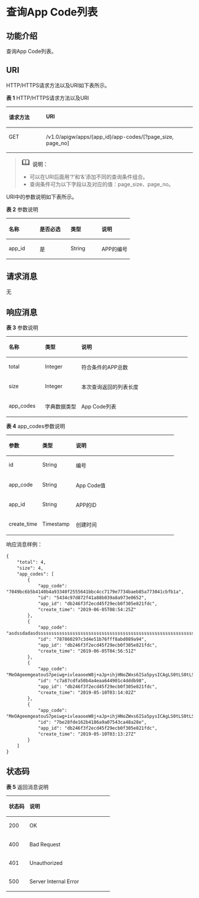 # 查询App Code列表<a name="ZH-CN_TOPIC_0000001081837271"></a>

## 功能介绍<a name="zh-cn_topic_0226740192_zh-cn_topic_0118921764_section48433431"></a>

查询App Code列表。

## URI<a name="zh-cn_topic_0226740192_zh-cn_topic_0118921764_section33247697"></a>

HTTP/HTTPS请求方法以及URI如下表所示。

**表 1**  HTTP/HTTPS请求方法以及URI

<a name="zh-cn_topic_0226740192_zh-cn_topic_0118921764_table33538507"></a>
<table><thead align="left"><tr id="zh-cn_topic_0226740192_zh-cn_topic_0118921764_row26439774"><th class="cellrowborder" valign="top" width="20%" id="mcps1.2.3.1.1"><p id="zh-cn_topic_0226740192_zh-cn_topic_0118921764_p61246963"><a name="zh-cn_topic_0226740192_zh-cn_topic_0118921764_p61246963"></a><a name="zh-cn_topic_0226740192_zh-cn_topic_0118921764_p61246963"></a>请求方法</p>
</th>
<th class="cellrowborder" valign="top" width="80%" id="mcps1.2.3.1.2"><p id="zh-cn_topic_0226740192_zh-cn_topic_0118921764_p62056956"><a name="zh-cn_topic_0226740192_zh-cn_topic_0118921764_p62056956"></a><a name="zh-cn_topic_0226740192_zh-cn_topic_0118921764_p62056956"></a>URI</p>
</th>
</tr>
</thead>
<tbody><tr id="zh-cn_topic_0226740192_zh-cn_topic_0118921764_row60557538"><td class="cellrowborder" valign="top" width="20%" headers="mcps1.2.3.1.1 "><p id="zh-cn_topic_0226740192_zh-cn_topic_0118921764_p6213516"><a name="zh-cn_topic_0226740192_zh-cn_topic_0118921764_p6213516"></a><a name="zh-cn_topic_0226740192_zh-cn_topic_0118921764_p6213516"></a>GET</p>
</td>
<td class="cellrowborder" valign="top" width="80%" headers="mcps1.2.3.1.2 "><p id="zh-cn_topic_0226740192_p3251109122210"><a name="zh-cn_topic_0226740192_p3251109122210"></a><a name="zh-cn_topic_0226740192_p3251109122210"></a>/v1.0/apigw/apps/{app_id}/app-codes/[?page_size, page_no]</p>
</td>
</tr>
</tbody>
</table>

>![](public_sys-resources/icon-note.gif) **说明：** 
>-   可以在URI后面用‘?’和‘&’添加不同的查询条件组合。
>-   查询条件可为以下字段以及对应的值：page\_size、page\_no。

URI中的参数说明如下表所示。

**表 2**  参数说明

<a name="zh-cn_topic_0226740192_zh-cn_topic_0118921763_table8767205"></a>
<table><thead align="left"><tr id="zh-cn_topic_0226740192_zh-cn_topic_0118921763_row50080004"><th class="cellrowborder" valign="top" width="25%" id="mcps1.2.5.1.1"><p id="zh-cn_topic_0226740192_zh-cn_topic_0118921763_p29948539"><a name="zh-cn_topic_0226740192_zh-cn_topic_0118921763_p29948539"></a><a name="zh-cn_topic_0226740192_zh-cn_topic_0118921763_p29948539"></a>名称</p>
</th>
<th class="cellrowborder" valign="top" width="25%" id="mcps1.2.5.1.2"><p id="zh-cn_topic_0226740192_zh-cn_topic_0118921763_p9912623"><a name="zh-cn_topic_0226740192_zh-cn_topic_0118921763_p9912623"></a><a name="zh-cn_topic_0226740192_zh-cn_topic_0118921763_p9912623"></a>是否必选</p>
</th>
<th class="cellrowborder" valign="top" width="25%" id="mcps1.2.5.1.3"><p id="zh-cn_topic_0226740192_zh-cn_topic_0118921763_p64724999"><a name="zh-cn_topic_0226740192_zh-cn_topic_0118921763_p64724999"></a><a name="zh-cn_topic_0226740192_zh-cn_topic_0118921763_p64724999"></a>类型</p>
</th>
<th class="cellrowborder" valign="top" width="25%" id="mcps1.2.5.1.4"><p id="zh-cn_topic_0226740192_zh-cn_topic_0118921763_p8233580"><a name="zh-cn_topic_0226740192_zh-cn_topic_0118921763_p8233580"></a><a name="zh-cn_topic_0226740192_zh-cn_topic_0118921763_p8233580"></a>说明</p>
</th>
</tr>
</thead>
<tbody><tr id="zh-cn_topic_0226740192_row943312981910"><td class="cellrowborder" valign="top" width="25%" headers="mcps1.2.5.1.1 "><p id="zh-cn_topic_0226740192_p24341599197"><a name="zh-cn_topic_0226740192_p24341599197"></a><a name="zh-cn_topic_0226740192_p24341599197"></a>app_id</p>
</td>
<td class="cellrowborder" valign="top" width="25%" headers="mcps1.2.5.1.2 "><p id="zh-cn_topic_0226740192_p5434290195"><a name="zh-cn_topic_0226740192_p5434290195"></a><a name="zh-cn_topic_0226740192_p5434290195"></a>是</p>
</td>
<td class="cellrowborder" valign="top" width="25%" headers="mcps1.2.5.1.3 "><p id="zh-cn_topic_0226740192_p543529161911"><a name="zh-cn_topic_0226740192_p543529161911"></a><a name="zh-cn_topic_0226740192_p543529161911"></a>String</p>
</td>
<td class="cellrowborder" valign="top" width="25%" headers="mcps1.2.5.1.4 "><p id="zh-cn_topic_0226740192_p19435996196"><a name="zh-cn_topic_0226740192_p19435996196"></a><a name="zh-cn_topic_0226740192_p19435996196"></a>APP的编号</p>
</td>
</tr>
</tbody>
</table>

## 请求消息<a name="zh-cn_topic_0226740192_zh-cn_topic_0118921764_section30793819"></a>

无

## 响应消息<a name="zh-cn_topic_0226740192_zh-cn_topic_0118921764_section11271404"></a>

**表 3**  参数说明

<a name="zh-cn_topic_0226740192_zh-cn_topic_0118921764_table23954455"></a>
<table><thead align="left"><tr id="zh-cn_topic_0226740192_zh-cn_topic_0118921764_row66752668"><th class="cellrowborder" valign="top" width="20%" id="mcps1.2.4.1.1"><p id="zh-cn_topic_0226740192_zh-cn_topic_0118921764_p38257064"><a name="zh-cn_topic_0226740192_zh-cn_topic_0118921764_p38257064"></a><a name="zh-cn_topic_0226740192_zh-cn_topic_0118921764_p38257064"></a>名称</p>
</th>
<th class="cellrowborder" valign="top" width="20%" id="mcps1.2.4.1.2"><p id="zh-cn_topic_0226740192_zh-cn_topic_0118921764_p11814447"><a name="zh-cn_topic_0226740192_zh-cn_topic_0118921764_p11814447"></a><a name="zh-cn_topic_0226740192_zh-cn_topic_0118921764_p11814447"></a>类型</p>
</th>
<th class="cellrowborder" valign="top" width="60%" id="mcps1.2.4.1.3"><p id="zh-cn_topic_0226740192_zh-cn_topic_0118921764_p17446171"><a name="zh-cn_topic_0226740192_zh-cn_topic_0118921764_p17446171"></a><a name="zh-cn_topic_0226740192_zh-cn_topic_0118921764_p17446171"></a>说明</p>
</th>
</tr>
</thead>
<tbody><tr id="zh-cn_topic_0226740192_zh-cn_topic_0118921764_row3853780"><td class="cellrowborder" valign="top" width="20%" headers="mcps1.2.4.1.1 "><p id="zh-cn_topic_0226740192_zh-cn_topic_0118921764_p43720769"><a name="zh-cn_topic_0226740192_zh-cn_topic_0118921764_p43720769"></a><a name="zh-cn_topic_0226740192_zh-cn_topic_0118921764_p43720769"></a>total</p>
</td>
<td class="cellrowborder" valign="top" width="20%" headers="mcps1.2.4.1.2 "><p id="zh-cn_topic_0226740192_zh-cn_topic_0118921764_p51721419"><a name="zh-cn_topic_0226740192_zh-cn_topic_0118921764_p51721419"></a><a name="zh-cn_topic_0226740192_zh-cn_topic_0118921764_p51721419"></a>Integer</p>
</td>
<td class="cellrowborder" valign="top" width="60%" headers="mcps1.2.4.1.3 "><p id="zh-cn_topic_0226740192_zh-cn_topic_0118921764_p28685401"><a name="zh-cn_topic_0226740192_zh-cn_topic_0118921764_p28685401"></a><a name="zh-cn_topic_0226740192_zh-cn_topic_0118921764_p28685401"></a>符合条件的APP总数</p>
</td>
</tr>
<tr id="zh-cn_topic_0226740192_zh-cn_topic_0118921764_row56842021"><td class="cellrowborder" valign="top" width="20%" headers="mcps1.2.4.1.1 "><p id="zh-cn_topic_0226740192_zh-cn_topic_0118921764_p40801013"><a name="zh-cn_topic_0226740192_zh-cn_topic_0118921764_p40801013"></a><a name="zh-cn_topic_0226740192_zh-cn_topic_0118921764_p40801013"></a>size</p>
</td>
<td class="cellrowborder" valign="top" width="20%" headers="mcps1.2.4.1.2 "><p id="zh-cn_topic_0226740192_zh-cn_topic_0118921764_p16547774"><a name="zh-cn_topic_0226740192_zh-cn_topic_0118921764_p16547774"></a><a name="zh-cn_topic_0226740192_zh-cn_topic_0118921764_p16547774"></a>Integer</p>
</td>
<td class="cellrowborder" valign="top" width="60%" headers="mcps1.2.4.1.3 "><p id="zh-cn_topic_0226740192_zh-cn_topic_0118921764_p65301287"><a name="zh-cn_topic_0226740192_zh-cn_topic_0118921764_p65301287"></a><a name="zh-cn_topic_0226740192_zh-cn_topic_0118921764_p65301287"></a>本次查询返回的列表长度</p>
</td>
</tr>
<tr id="zh-cn_topic_0226740192_zh-cn_topic_0118921764_row50840671"><td class="cellrowborder" valign="top" width="20%" headers="mcps1.2.4.1.1 "><p id="zh-cn_topic_0226740192_zh-cn_topic_0118921764_p24453659"><a name="zh-cn_topic_0226740192_zh-cn_topic_0118921764_p24453659"></a><a name="zh-cn_topic_0226740192_zh-cn_topic_0118921764_p24453659"></a>app_codes</p>
</td>
<td class="cellrowborder" valign="top" width="20%" headers="mcps1.2.4.1.2 "><p id="zh-cn_topic_0226740192_zh-cn_topic_0118921764_p34589388"><a name="zh-cn_topic_0226740192_zh-cn_topic_0118921764_p34589388"></a><a name="zh-cn_topic_0226740192_zh-cn_topic_0118921764_p34589388"></a>字典数据类型</p>
</td>
<td class="cellrowborder" valign="top" width="60%" headers="mcps1.2.4.1.3 "><p id="zh-cn_topic_0226740192_zh-cn_topic_0118921764_p50277082"><a name="zh-cn_topic_0226740192_zh-cn_topic_0118921764_p50277082"></a><a name="zh-cn_topic_0226740192_zh-cn_topic_0118921764_p50277082"></a>App Code列表</p>
</td>
</tr>
</tbody>
</table>

**表 4**  app\_codes参数说明

<a name="zh-cn_topic_0226740192_zh-cn_topic_0118921764_table49840559"></a>
<table><thead align="left"><tr id="zh-cn_topic_0226740192_zh-cn_topic_0118921764_row181838"><th class="cellrowborder" valign="top" width="20%" id="mcps1.2.4.1.1"><p id="zh-cn_topic_0226740192_zh-cn_topic_0118921764_p14728898"><a name="zh-cn_topic_0226740192_zh-cn_topic_0118921764_p14728898"></a><a name="zh-cn_topic_0226740192_zh-cn_topic_0118921764_p14728898"></a>参数</p>
</th>
<th class="cellrowborder" valign="top" width="20%" id="mcps1.2.4.1.2"><p id="zh-cn_topic_0226740192_zh-cn_topic_0118921764_p52190083"><a name="zh-cn_topic_0226740192_zh-cn_topic_0118921764_p52190083"></a><a name="zh-cn_topic_0226740192_zh-cn_topic_0118921764_p52190083"></a>类型</p>
</th>
<th class="cellrowborder" valign="top" width="60%" id="mcps1.2.4.1.3"><p id="zh-cn_topic_0226740192_zh-cn_topic_0118921764_p66647160"><a name="zh-cn_topic_0226740192_zh-cn_topic_0118921764_p66647160"></a><a name="zh-cn_topic_0226740192_zh-cn_topic_0118921764_p66647160"></a>说明</p>
</th>
</tr>
</thead>
<tbody><tr id="zh-cn_topic_0226740192_zh-cn_topic_0118921764_row29710857"><td class="cellrowborder" valign="top" width="20%" headers="mcps1.2.4.1.1 "><p id="zh-cn_topic_0226740192_zh-cn_topic_0118921758_p59535008"><a name="zh-cn_topic_0226740192_zh-cn_topic_0118921758_p59535008"></a><a name="zh-cn_topic_0226740192_zh-cn_topic_0118921758_p59535008"></a>id</p>
</td>
<td class="cellrowborder" valign="top" width="20%" headers="mcps1.2.4.1.2 "><p id="zh-cn_topic_0226740192_zh-cn_topic_0118921758_p57606383"><a name="zh-cn_topic_0226740192_zh-cn_topic_0118921758_p57606383"></a><a name="zh-cn_topic_0226740192_zh-cn_topic_0118921758_p57606383"></a>String</p>
</td>
<td class="cellrowborder" valign="top" width="60%" headers="mcps1.2.4.1.3 "><p id="zh-cn_topic_0226740192_zh-cn_topic_0118921758_p35605479"><a name="zh-cn_topic_0226740192_zh-cn_topic_0118921758_p35605479"></a><a name="zh-cn_topic_0226740192_zh-cn_topic_0118921758_p35605479"></a>编号</p>
</td>
</tr>
<tr id="zh-cn_topic_0226740192_zh-cn_topic_0118921764_row5661128"><td class="cellrowborder" valign="top" width="20%" headers="mcps1.2.4.1.1 "><p id="zh-cn_topic_0226740192_zh-cn_topic_0118921758_p52372904"><a name="zh-cn_topic_0226740192_zh-cn_topic_0118921758_p52372904"></a><a name="zh-cn_topic_0226740192_zh-cn_topic_0118921758_p52372904"></a>app_code</p>
</td>
<td class="cellrowborder" valign="top" width="20%" headers="mcps1.2.4.1.2 "><p id="zh-cn_topic_0226740192_zh-cn_topic_0118921758_p14346860"><a name="zh-cn_topic_0226740192_zh-cn_topic_0118921758_p14346860"></a><a name="zh-cn_topic_0226740192_zh-cn_topic_0118921758_p14346860"></a>String</p>
</td>
<td class="cellrowborder" valign="top" width="60%" headers="mcps1.2.4.1.3 "><p id="zh-cn_topic_0226740192_zh-cn_topic_0118921758_p21245012"><a name="zh-cn_topic_0226740192_zh-cn_topic_0118921758_p21245012"></a><a name="zh-cn_topic_0226740192_zh-cn_topic_0118921758_p21245012"></a>App Code值</p>
</td>
</tr>
<tr id="zh-cn_topic_0226740192_zh-cn_topic_0118921764_row52424003"><td class="cellrowborder" valign="top" width="20%" headers="mcps1.2.4.1.1 "><p id="zh-cn_topic_0226740192_zh-cn_topic_0118921758_p52575507"><a name="zh-cn_topic_0226740192_zh-cn_topic_0118921758_p52575507"></a><a name="zh-cn_topic_0226740192_zh-cn_topic_0118921758_p52575507"></a>app_id</p>
</td>
<td class="cellrowborder" valign="top" width="20%" headers="mcps1.2.4.1.2 "><p id="zh-cn_topic_0226740192_zh-cn_topic_0118921758_p30757702"><a name="zh-cn_topic_0226740192_zh-cn_topic_0118921758_p30757702"></a><a name="zh-cn_topic_0226740192_zh-cn_topic_0118921758_p30757702"></a>String</p>
</td>
<td class="cellrowborder" valign="top" width="60%" headers="mcps1.2.4.1.3 "><p id="zh-cn_topic_0226740192_p1284315287524"><a name="zh-cn_topic_0226740192_p1284315287524"></a><a name="zh-cn_topic_0226740192_p1284315287524"></a>APP的ID</p>
</td>
</tr>
<tr id="zh-cn_topic_0226740192_zh-cn_topic_0118921764_row45232137"><td class="cellrowborder" valign="top" width="20%" headers="mcps1.2.4.1.1 "><p id="zh-cn_topic_0226740192_zh-cn_topic_0118921758_p44372920"><a name="zh-cn_topic_0226740192_zh-cn_topic_0118921758_p44372920"></a><a name="zh-cn_topic_0226740192_zh-cn_topic_0118921758_p44372920"></a>create_time</p>
</td>
<td class="cellrowborder" valign="top" width="20%" headers="mcps1.2.4.1.2 "><p id="zh-cn_topic_0226740192_zh-cn_topic_0118921758_p37436804"><a name="zh-cn_topic_0226740192_zh-cn_topic_0118921758_p37436804"></a><a name="zh-cn_topic_0226740192_zh-cn_topic_0118921758_p37436804"></a>Timestamp</p>
</td>
<td class="cellrowborder" valign="top" width="60%" headers="mcps1.2.4.1.3 "><p id="zh-cn_topic_0226740192_zh-cn_topic_0118921758_p12482251"><a name="zh-cn_topic_0226740192_zh-cn_topic_0118921758_p12482251"></a><a name="zh-cn_topic_0226740192_zh-cn_topic_0118921758_p12482251"></a>创建时间</p>
</td>
</tr>
</tbody>
</table>

响应消息样例：

```
{
    "total": 4,
    "size": 4,
    "app_codes": [
        {
            "app_code": "7049bc6b5b4140b4a93340f2555641bbc4cc7179e7734baeb85a773041cbfb1a",
            "id": "5434c97d872f41a88b039a8a973e0652",
            "app_id": "db246f3f2ecd45f29ecb0f305e821fdc",
            "create_time": "2019-06-05T08:54:25Z"
        },
        {
            "app_code": "asdssdadasdsssssssssssssssssssssssssssssssssssssssssssssssssssssssssssssssssssssssssssssssssssssssssssssssssssssss",
            "id": "787860297c3d4e51b76fff8abd089a94",
            "app_id": "db246f3f2ecd45f29ecb0f305e821fdc",
            "create_time": "2019-06-05T04:56:51Z"
        },
        {
            "app_code": "MeOAgeemgeatouS7peiwg+ivleaooeW8j+aJp+ihjHNoZWxs6ISa5pysICAgLS0tLS0tLS3lronoo4XljIXmrovnlZnvvIzkuIvkuKrniYjmnKzlop7liqDpg6jnvbLlronoo4XljIXliKDpmaQ22222221234124",
            "id": "c7a87cdfa50b4a4eaa644901c4dddb98",
            "app_id": "db246f3f2ecd45f29ecb0f305e821fdc",
            "create_time": "2019-05-10T03:14:02Z"
        },
        {
            "app_code": "MeOAgeemgeatouS7peiwg+ivleaooeW8j+aJp+ihjHNoZWxs6ISa5pysICAgLS0tLS0tLS3lronoo4XljIXmrovnlZnvvIzkuIvkuKrniYjmnKzlop7liqDpg6jnvbLlronoo4XljIXliKDpmaQ",
            "id": "7be28fde162b4186a9a07543ca48a28e",
            "app_id": "db246f3f2ecd45f29ecb0f305e821fdc",
            "create_time": "2019-05-10T03:13:27Z"
        }
    ]
}
```

## 状态码<a name="zh-cn_topic_0226740192_zh-cn_topic_0118921764_section8708918"></a>

**表 5**  返回消息说明

<a name="zh-cn_topic_0226740192_zh-cn_topic_0118921764_table10390965"></a>
<table><thead align="left"><tr id="zh-cn_topic_0226740192_zh-cn_topic_0118921764_row66877087"><th class="cellrowborder" valign="top" width="20%" id="mcps1.2.3.1.1"><p id="zh-cn_topic_0226740192_zh-cn_topic_0118921764_p48334990"><a name="zh-cn_topic_0226740192_zh-cn_topic_0118921764_p48334990"></a><a name="zh-cn_topic_0226740192_zh-cn_topic_0118921764_p48334990"></a>状态码</p>
</th>
<th class="cellrowborder" valign="top" width="80%" id="mcps1.2.3.1.2"><p id="zh-cn_topic_0226740192_zh-cn_topic_0118921764_p22820113"><a name="zh-cn_topic_0226740192_zh-cn_topic_0118921764_p22820113"></a><a name="zh-cn_topic_0226740192_zh-cn_topic_0118921764_p22820113"></a>说明</p>
</th>
</tr>
</thead>
<tbody><tr id="zh-cn_topic_0226740192_zh-cn_topic_0118921764_row36489873"><td class="cellrowborder" valign="top" width="20%" headers="mcps1.2.3.1.1 "><p id="zh-cn_topic_0226740192_zh-cn_topic_0118921764_p2889717"><a name="zh-cn_topic_0226740192_zh-cn_topic_0118921764_p2889717"></a><a name="zh-cn_topic_0226740192_zh-cn_topic_0118921764_p2889717"></a>200</p>
</td>
<td class="cellrowborder" valign="top" width="80%" headers="mcps1.2.3.1.2 "><p id="zh-cn_topic_0226740192_zh-cn_topic_0118921764_p32740518"><a name="zh-cn_topic_0226740192_zh-cn_topic_0118921764_p32740518"></a><a name="zh-cn_topic_0226740192_zh-cn_topic_0118921764_p32740518"></a>OK</p>
</td>
</tr>
<tr id="zh-cn_topic_0226740192_zh-cn_topic_0118921764_row26229206"><td class="cellrowborder" valign="top" width="20%" headers="mcps1.2.3.1.1 "><p id="zh-cn_topic_0226740192_zh-cn_topic_0118921764_p44190948"><a name="zh-cn_topic_0226740192_zh-cn_topic_0118921764_p44190948"></a><a name="zh-cn_topic_0226740192_zh-cn_topic_0118921764_p44190948"></a>400</p>
</td>
<td class="cellrowborder" valign="top" width="80%" headers="mcps1.2.3.1.2 "><p id="zh-cn_topic_0226740192_zh-cn_topic_0118921764_p22697075"><a name="zh-cn_topic_0226740192_zh-cn_topic_0118921764_p22697075"></a><a name="zh-cn_topic_0226740192_zh-cn_topic_0118921764_p22697075"></a>Bad Request</p>
</td>
</tr>
<tr id="zh-cn_topic_0226740192_zh-cn_topic_0118921764_row2947091"><td class="cellrowborder" valign="top" width="20%" headers="mcps1.2.3.1.1 "><p id="zh-cn_topic_0226740192_zh-cn_topic_0118921764_p37387781"><a name="zh-cn_topic_0226740192_zh-cn_topic_0118921764_p37387781"></a><a name="zh-cn_topic_0226740192_zh-cn_topic_0118921764_p37387781"></a>401</p>
</td>
<td class="cellrowborder" valign="top" width="80%" headers="mcps1.2.3.1.2 "><p id="zh-cn_topic_0226740192_zh-cn_topic_0118921764_p8511436"><a name="zh-cn_topic_0226740192_zh-cn_topic_0118921764_p8511436"></a><a name="zh-cn_topic_0226740192_zh-cn_topic_0118921764_p8511436"></a>Unauthorized</p>
</td>
</tr>
<tr id="zh-cn_topic_0226740192_zh-cn_topic_0118921764_row9494067"><td class="cellrowborder" valign="top" width="20%" headers="mcps1.2.3.1.1 "><p id="zh-cn_topic_0226740192_zh-cn_topic_0118921764_p30821972"><a name="zh-cn_topic_0226740192_zh-cn_topic_0118921764_p30821972"></a><a name="zh-cn_topic_0226740192_zh-cn_topic_0118921764_p30821972"></a>500</p>
</td>
<td class="cellrowborder" valign="top" width="80%" headers="mcps1.2.3.1.2 "><p id="zh-cn_topic_0226740192_zh-cn_topic_0118921764_p13551805"><a name="zh-cn_topic_0226740192_zh-cn_topic_0118921764_p13551805"></a><a name="zh-cn_topic_0226740192_zh-cn_topic_0118921764_p13551805"></a>Server Internal Error</p>
</td>
</tr>
</tbody>
</table>

